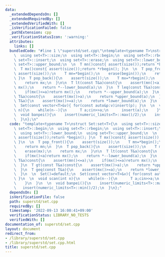 ```yaml
---
data:
  _extendedDependsOn: []
  _extendedRequiredBy: []
  _extendedVerifiedWith: []
  _isVerificationFailed: false
  _pathExtension: cpp
  _verificationStatusIcon: ':warning:'
  attributes:
    links: []
  bundledCode: "#line 1 \"superstd/set.cpp\"\ntemplate<typename T>\nstruct Set:set<T>{\n\
    \  using set<T>::size;\n  using set<T>::begin;\n  using set<T>::rbegin;\n  using\
    \ set<T>::insert;\n  using set<T>::erase;\n  using set<T>::lower_bound;\n  using\
    \ set<T>::upper_bound;\n  \n  T mn()const{ assert(size());return *begin(); }\n\
    \  T mx()const{ assert(size());return *rbegin(); }\n  \n  T pop_front(){\n   \
    \ assert(size());\n    T mn=*begin();\n    erase(begin());\n    return mn;\n \
    \ }\n  T pop_back(){\n    assert(size());\n    T mx=*rbegin();\n    erase(mx);\n\
    \    return mx;\n  }\n\n  T lt(const T&a)const{\n    assert(mn()<a);\n    if(mx()<a)return\
    \ mx();\n    return *--lower_bound(a);\n  }\n  T leq(const T&a)const{\n    assert(mn()<=a);\n\
    \    if(mx()<=a)return mx();\n    return *--upper_bound(a);\n  }\n  T gt(const\
    \ T&a)const{\n    assert(mx()>a);\n    return *upper_bound(a);\n  }\n  T geq(const\
    \ T&a){\n    assert(mx()>=a);\n    return *lower_bound(a);\n  }\n  \n  Set()=default;\n\
    \  Set(const vector<T>&v){ for(const auto&p:v)insert(p); }\n  \n  void scan(int\
    \ n){\n    while(n--){\n      T a;cin>>a;\n      insert(a);\n    }\n  }\n  \n\
    \  void banpei(){\n    insert(numeric_limits<T>::max()/2);\n    insert(numeric_limits<T>::min()/2);\n\
    \  }\n};\n"
  code: "template<typename T>\nstruct Set:set<T>{\n  using set<T>::size;\n  using\
    \ set<T>::begin;\n  using set<T>::rbegin;\n  using set<T>::insert;\n  using set<T>::erase;\n\
    \  using set<T>::lower_bound;\n  using set<T>::upper_bound;\n  \n  T mn()const{\
    \ assert(size());return *begin(); }\n  T mx()const{ assert(size());return *rbegin();\
    \ }\n  \n  T pop_front(){\n    assert(size());\n    T mn=*begin();\n    erase(begin());\n\
    \    return mn;\n  }\n  T pop_back(){\n    assert(size());\n    T mx=*rbegin();\n\
    \    erase(mx);\n    return mx;\n  }\n\n  T lt(const T&a)const{\n    assert(mn()<a);\n\
    \    if(mx()<a)return mx();\n    return *--lower_bound(a);\n  }\n  T leq(const\
    \ T&a)const{\n    assert(mn()<=a);\n    if(mx()<=a)return mx();\n    return *--upper_bound(a);\n\
    \  }\n  T gt(const T&a)const{\n    assert(mx()>a);\n    return *upper_bound(a);\n\
    \  }\n  T geq(const T&a){\n    assert(mx()>=a);\n    return *lower_bound(a);\n\
    \  }\n  \n  Set()=default;\n  Set(const vector<T>&v){ for(const auto&p:v)insert(p);\
    \ }\n  \n  void scan(int n){\n    while(n--){\n      T a;cin>>a;\n      insert(a);\n\
    \    }\n  }\n  \n  void banpei(){\n    insert(numeric_limits<T>::max()/2);\n \
    \   insert(numeric_limits<T>::min()/2);\n  }\n};"
  dependsOn: []
  isVerificationFile: false
  path: superstd/set.cpp
  requiredBy: []
  timestamp: '2022-09-13 16:00:41+09:00'
  verificationStatus: LIBRARY_NO_TESTS
  verifiedWith: []
documentation_of: superstd/set.cpp
layout: document
redirect_from:
- /library/superstd/set.cpp
- /library/superstd/set.cpp.html
title: superstd/set.cpp
---
```

